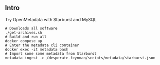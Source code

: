 ## Intro
Try OpenMetadata with Starburst and MySQL

```shell
# Downloads all software
./get-archives.sh
# Build and run all
docker compose up
# Enter the metadata cli container
docker exec -it metadata bash
# Import some some metadata from Starburst
metadata ingest -c /desperate-feynman/scripts/metadata/starburst.json
```
